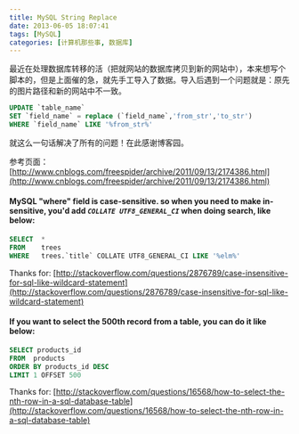 ```yaml
---
title: MySQL String Replace
date: 2013-06-05 18:07:41
tags: [MySQL]
categories: [计算机那些事, 数据库]
---
```

最近在处理数据库转移的活（把就网站的数据库拷贝到新的网站中），本来想写个脚本的，但是上面催的急，就先手工导入了数据。导入后遇到一个问题就是：原先的图片路径和新的网站中不一致。
<!-- more -->
```sql
UPDATE `table_name` 
SET `field_name` = replace (`field_name`,'from_str','to_str') 
WHERE `field_name` LIKE '%from_str%'
```
就这么一句话解决了所有的问题！在此感谢博客园。
    
参考页面：[http://www.cnblogs.com/freespider/archive/2011/09/13/2174386.html](http://www.cnblogs.com/freespider/archive/2011/09/13/2174386.html)



#### MySQL "where" field is case-sensitive. so when you need to make in-sensitive, you'd add *`COLLATE UTF8_GENERAL_CI`* when doing search, like below:    
```sql
SELECT  *
FROM    trees
WHERE   trees.`title` COLLATE UTF8_GENERAL_CI LIKE '%elm%'
```

Thanks for: [http://stackoverflow.com/questions/2876789/case-insensitive-for-sql-like-wildcard-statement](http://stackoverflow.com/questions/2876789/case-insensitive-for-sql-like-wildcard-statement)  

#### If you want to select the 500th record from a table, you can do it like below:   
```sql
SELECT products_id 
FROM  products 
ORDER BY products_id DESC 
LIMIT 1 OFFSET 500
```
Thanks for: [http://stackoverflow.com/questions/16568/how-to-select-the-nth-row-in-a-sql-database-table](http://stackoverflow.com/questions/16568/how-to-select-the-nth-row-in-a-sql-database-table)
